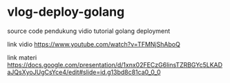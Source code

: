 ﻿# vlog-deploy-golang
source code pendukung vidio tutorial golang deployment 

link vidio
https://www.youtube.com/watch?v=TFMNjShAboQ

link materi
https://docs.google.com/presentation/d/1xnx02FECzG6linsTZRBGYc5LKADaJQsXyoJUgCsYce4/edit#slide=id.g13bd8c81ca0_0_0
